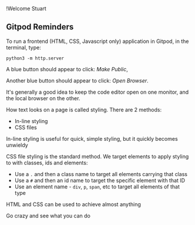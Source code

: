 !Welcome Stuart

## Gitpod Reminders

To run a frontend (HTML, CSS, Javascript only) application in Gitpod, in the terminal, type:

`python3 -m http.server`

A blue button should appear to click: _Make Public_,

Another blue button should appear to click: _Open Browser_.

It's generally a good idea to keep the code editor open on one monitor, and the local browser on the other.

How text looks on a page is called styling. There are 2 methods:
- In-line styling
- CSS files

In-line styling is useful for quick, simple styling, but it quickly becomes unwieldy

CSS file styling is the standard method. We target elements to apply styling to with classes, ids and elements:
- Use a `.` and then a class name to target all elements carrying that class
- Use a `#` and then an id name to target the specific element with that ID
- Use an element name - `div`, `p`, `span`, etc to target all elements of that type

HTML and CSS can be used to achieve almost anything

Go crazy and see what you can do